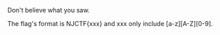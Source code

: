

Don't believe what you saw.

The flag's format is NJCTF{xxx} and xxx only include [a-z][A-Z][0-9].